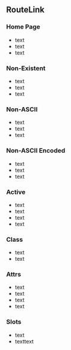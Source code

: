 ## RouteLink

### Home Page

- <RouteLink to="/">text</RouteLink>
- <RouteLink to="/README.md">text</RouteLink>
- <RouteLink to="/index.html">text</RouteLink>

### Non-Existent

- <RouteLink to="/non-existent">text</RouteLink>
- <RouteLink to="/non-existent.md">text</RouteLink>
- <RouteLink to="/non-existent.html">text</RouteLink>

### Non-ASCII

- <RouteLink to="/routes/non-ascii-paths/中文目录名/中文文件名">text</RouteLink>
- <RouteLink to="/routes/non-ascii-paths/中文目录名/中文文件名.md">text</RouteLink>
- <RouteLink to="/routes/non-ascii-paths/中文目录名/中文文件名.html">text</RouteLink>

### Non-ASCII Encoded

- <RouteLink :to="encodeURI('/routes/non-ascii-paths/中文目录名/中文文件名')">text</RouteLink>
- <RouteLink :to="encodeURI('/routes/non-ascii-paths/中文目录名/中文文件名.md')">text</RouteLink>
- <RouteLink :to="encodeURI('/routes/non-ascii-paths/中文目录名/中文文件名.html')">text</RouteLink>

### Active

- <RouteLink to="/README.md" active="">text</RouteLink>
- <RouteLink to="/README.md" active>text</RouteLink>
- <RouteLink to="/README.md" :active="false">text</RouteLink>
- <RouteLink to="/README.md">text</RouteLink>

### Class

- <RouteLink to="/README.md" class="custom-class">text</RouteLink>
- <RouteLink to="/README.md" active class="custom-class">text</RouteLink>

### Attrs

- <RouteLink to="/README.md" title="Title">text</RouteLink>
- <RouteLink to="/README.md" target="_blank">text</RouteLink>
- <RouteLink to="/README.md" rel="noopener">text</RouteLink>
- <RouteLink to="/README.md" aria-label="test">text</RouteLink>

### Slots

- <RouteLink to="/README.md"><span>text</span></RouteLink>
- <RouteLink to="/README.md"><span>text</span><span>text</span></RouteLink>
